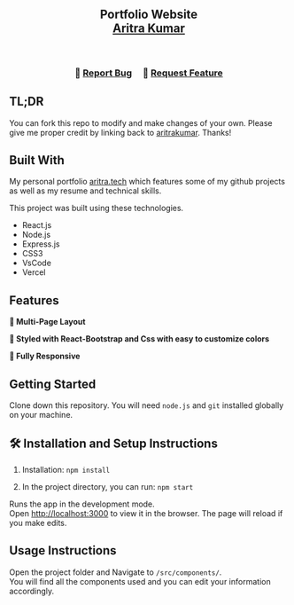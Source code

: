 <h2 align="center">
  Portfolio Website <br/>
  <a href="https://aritra-portfolio-six.vercel.app/" target="_blank">Aritra Kumar</a>
</h2>
<!-- <div align="center">
  <img alt="Demo" src="./Images/readme-img1.png" />
</div> -->

<br/>

<h3 align="center">
    🔹
    <a href="https://github.com/aritrakumar/Portfolio/issues">Report Bug</a> &nbsp; &nbsp;
    🔹
    <a href="https://github.com/aritrakumar/Portfolio/issues">Request Feature</a>
</h3>

## TL;DR

You can fork this repo to modify and make changes of your own. Please give me proper credit by linking back to [aritrakumar](https://github.com/aritrakumar/Portfolio). Thanks!

## Built With

My personal portfolio <a href="https://aritra-portfolio-six.vercel.app/" target="_blank">aritra.tech</a> which features some of my github projects as well as my resume and technical skills.<br/>

This project was built using these technologies.

- React.js
- Node.js
- Express.js
- CSS3
- VsCode
- Vercel

## Features

**📖 Multi-Page Layout**

**🎨 Styled with React-Bootstrap and Css with easy to customize colors**

**📱 Fully Responsive**

## Getting Started

Clone down this repository. You will need `node.js` and `git` installed globally on your machine.

## 🛠 Installation and Setup Instructions

1. Installation: `npm install`

2. In the project directory, you can run: `npm start`

Runs the app in the development mode.\
Open [http://localhost:3000](http://localhost:3000) to view it in the browser.
The page will reload if you make edits.

## Usage Instructions

Open the project folder and Navigate to `/src/components/`. <br/>
You will find all the components used and you can edit your information accordingly.
